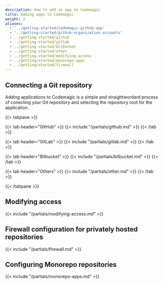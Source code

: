 ```yaml
---
description: How to add an app to Codemagic
title: Adding apps to Codemagic
weight: 2
aliases:
  - '../getting-started/codemagic-github-app'
  - '../getting-started/github-organization-accounts'
  - ../getting-started/github
  - ../getting-started/gitlab
  - ../getting-started/bitbucket
  - ../getting-started/other
  - ../getting-started/modifying-access
  - ../getting/started/monorepo-apps
  - ../getting/started/firewall
---
```


## Connecting a Git repository

Adding applications to Codemagic is a simple and straightwordard process of conecting your Git repository and selecting the repository root for the application.


{{< tabpane >}}

{{< tab header="GitHub" >}}
{{< include "/partials/github.md" >}}
{{< /tab >}}

{{< tab header="GitLab" >}}
{{< include "/partials/gitlab.md" >}}
{{< /tab >}}

{{< tab header="Bitbucket" >}}
{{< include "/partials/bitbucket.md" >}}
{{< /tab >}}

{{< tab header="Others" >}}
{{< include "/partials/other.md" >}}
{{< /tab >}}

{{< /tabpane >}}


## Modifying access

{{< include "/partials/modifying-access.md" >}}

## Firewall configuration for privately hosted repositories

{{< include "/partials/firewall.md" >}}

## Configuring Monorepo repositories

{{< include "/partials/monorepo-apps.md" >}}

